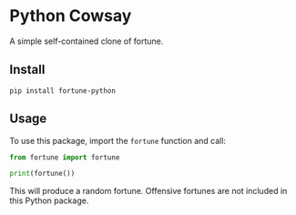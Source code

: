 # Python Cowsay

A simple self-contained clone of fortune.

## Install

    pip install fortune-python

## Usage

To use this package, import the `fortune` function and call:

```python
from fortune import fortune

print(fortune())
```

This will produce a random fortune.
Offensive fortunes are not included in this Python package.
